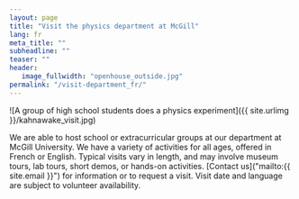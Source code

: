 ```yaml
---
layout: page
title: "Visit the physics department at McGill"
lang: fr
meta_title: ""
subheadline: ""
teaser: ""
header:
   image_fullwidth: "openhouse_outside.jpg"
permalink: "/visit-department_fr/"
---
```

![A group of high school students does a physics experiment]({{ site.urlimg }}/kahnawake_visit.jpg)

We are able to host school or extracurricular groups at our department at McGill University. We have a variety of activities for all ages, offered in French or English. Typical visits vary in length, and may involve museum tours, lab tours, short demos, or hands-on activities. [Contact us]("mailto:{{ site.email }}") for information or to request a visit. Visit date and language are subject to volunteer availability.
